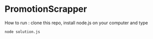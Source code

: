 # PromotionScrapper

How to run : 
clone this repo, install node.js on your computer and type

```
node solution.js
```